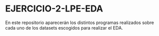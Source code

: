 # EJERCICIO-2-LPE-EDA
En este repositorio aparecerán los distintos programas realizados sobre cada uno de los datasets escogidos para realizar el EDA.
